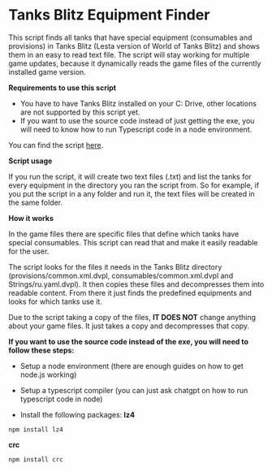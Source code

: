 # Tanks Blitz Equipment Finder

This script finds all tanks that have special equipment (consumables and provisions) in Tanks Blitz (Lesta version of World of Tanks Blitz) and shows them in an easy to read text file. 
The script will stay working for multiple game updates, because it dynamically reads the game files of the currently installed game version.


**Requirements to use this script**

- You have to have Tanks Blitz installed on your C: Drive, other locations are not supported by this script yet.
- If you want to use the source code instead of just getting the exe, you will need to know how to run Typescript code in a node environment.

You can find the script [here](https://github.com/fabilhaft22/Tanks-Blitz-Equipment-Finder/releases/tag/v1.0).


**Script usage**

If you run the script, it will create two text files (.txt) and list the tanks for every equipment in the directory you ran the script from.
So for example, if you put the script in a any folder and run it, the text files will be created in the same folder.

**How it works**

In the game files there are specific files that define which tanks have special consumables.
This script can read that and make it easily readable for the user.

The script looks for the files it needs in the Tanks Blitz directory (provisions/common.xml.dvpl, consumables/common.xml.dvpl and Strings/ru.yaml.dvpl).
It then copies these files and decompresses them into readable content. From there it just finds the predefined equipments and looks for which tanks use it.

Due to the script taking a copy of the files, **IT DOES NOT** change anything about your game files. It just takes a copy and decompresses that copy.



**If you want to use the source code instead of the exe, you will need to follow these steps:**

- Setup a node environment (there are enough guides on how to get node.js working)
- Setup a typescript compiler (you can just ask chatgpt on how to run typescript code in node)

- Install the following packages:
**lz4**
```
npm install lz4
```

**crc**
```
npm install crc
```

